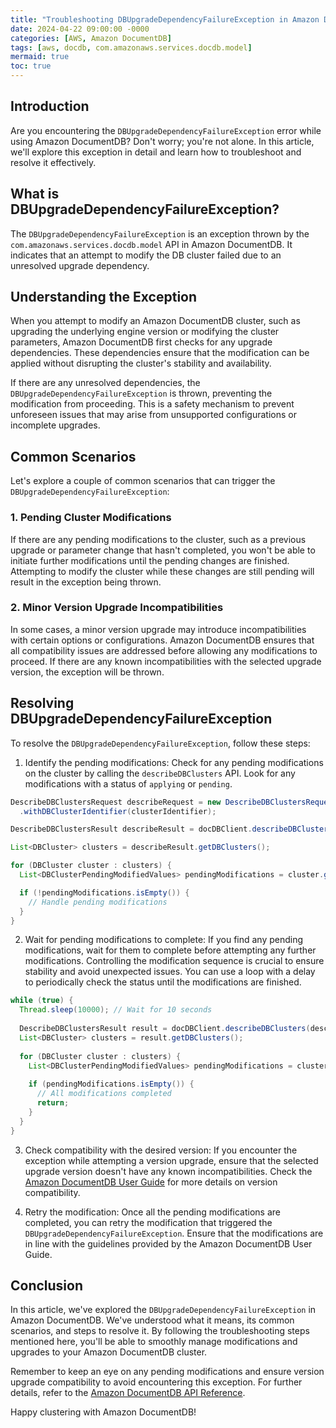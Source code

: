 ```yaml
---
title: "Troubleshooting DBUpgradeDependencyFailureException in Amazon DocumentDB"
date: 2024-04-22 09:00:00 -0000
categories: [AWS, Amazon DocumentDB]
tags: [aws, docdb, com.amazonaws.services.docdb.model]
mermaid: true
toc: true
---
```



## Introduction

Are you encountering the `DBUpgradeDependencyFailureException` error while using Amazon DocumentDB? Don't worry; you're not alone. In this article, we'll explore this exception in detail and learn how to troubleshoot and resolve it effectively.

## What is DBUpgradeDependencyFailureException?

The `DBUpgradeDependencyFailureException` is an exception thrown by the `com.amazonaws.services.docdb.model` API in Amazon DocumentDB. It indicates that an attempt to modify the DB cluster failed due to an unresolved upgrade dependency.

## Understanding the Exception

When you attempt to modify an Amazon DocumentDB cluster, such as upgrading the underlying engine version or modifying the cluster parameters, Amazon DocumentDB first checks for any upgrade dependencies. These dependencies ensure that the modification can be applied without disrupting the cluster's stability and availability.

If there are any unresolved dependencies, the `DBUpgradeDependencyFailureException` is thrown, preventing the modification from proceeding. This is a safety mechanism to prevent unforeseen issues that may arise from unsupported configurations or incomplete upgrades.

## Common Scenarios

Let's explore a couple of common scenarios that can trigger the `DBUpgradeDependencyFailureException`:

### 1. Pending Cluster Modifications

If there are any pending modifications to the cluster, such as a previous upgrade or parameter change that hasn't completed, you won't be able to initiate further modifications until the pending changes are finished. Attempting to modify the cluster while these changes are still pending will result in the exception being thrown.

### 2. Minor Version Upgrade Incompatibilities

In some cases, a minor version upgrade may introduce incompatibilities with certain options or configurations. Amazon DocumentDB ensures that all compatibility issues are addressed before allowing any modifications to proceed. If there are any known incompatibilities with the selected upgrade version, the exception will be thrown.

## Resolving DBUpgradeDependencyFailureException

To resolve the `DBUpgradeDependencyFailureException`, follow these steps:

1. Identify the pending modifications: Check for any pending modifications on the cluster by calling the `describeDBClusters` API. Look for any modifications with a status of `applying` or `pending`.

```java
DescribeDBClustersRequest describeRequest = new DescribeDBClustersRequest()
  .withDBClusterIdentifier(clusterIdentifier);

DescribeDBClustersResult describeResult = docDBClient.describeDBClusters(describeRequest);

List<DBCluster> clusters = describeResult.getDBClusters();

for (DBCluster cluster : clusters) {
  List<DBClusterPendingModifiedValues> pendingModifications = cluster.getPendingModifiedValues();

  if (!pendingModifications.isEmpty()) {
    // Handle pending modifications
  }
}
```

2. Wait for pending modifications to complete: If you find any pending modifications, wait for them to complete before attempting any further modifications. Controlling the modification sequence is crucial to ensure stability and avoid unexpected issues. You can use a loop with a delay to periodically check the status until the modifications are finished.

```java
while (true) {
  Thread.sleep(10000); // Wait for 10 seconds
  
  DescribeDBClustersResult result = docDBClient.describeDBClusters(describeRequest);
  List<DBCluster> clusters = result.getDBClusters();
  
  for (DBCluster cluster : clusters) {
    List<DBClusterPendingModifiedValues> pendingModifications = cluster.getPendingModifiedValues();
    
    if (pendingModifications.isEmpty()) {
      // All modifications completed
      return;
    }
  }
}
```

3. Check compatibility with the desired version: If you encounter the exception while attempting a version upgrade, ensure that the selected upgrade version doesn't have any known incompatibilities. Check the [Amazon DocumentDB User Guide](https://docs.aws.amazon.com/documentdb/latest/developerguide/compatibility.html) for more details on version compatibility.

4. Retry the modification: Once all the pending modifications are completed, you can retry the modification that triggered the `DBUpgradeDependencyFailureException`. Ensure that the modifications are in line with the guidelines provided by the Amazon DocumentDB User Guide.

## Conclusion

In this article, we've explored the `DBUpgradeDependencyFailureException` in Amazon DocumentDB. We've understood what it means, its common scenarios, and steps to resolve it. By following the troubleshooting steps mentioned here, you'll be able to smoothly manage modifications and upgrades to your Amazon DocumentDB cluster.

Remember to keep an eye on any pending modifications and ensure version upgrade compatibility to avoid encountering this exception. For further details, refer to the [Amazon DocumentDB API Reference](https://docs.aws.amazon.com/documentdb/latest/APIReference/Home.html).

Happy clustering with Amazon DocumentDB!
